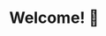 <!--<p align="right">
  <a href="https://www.zhigilei.com/" target="_blank">
    <img align="right" src="https://raw.githubusercontent.com/vasilzhigilei/Zhigilei/master/assets/images/zhigilei.png">
  </a>
</p>-->
<h1>Welcome! 👋</h1>
<!--
Feel free to visit my personal website by clicking on the image to the right ⟶
<!--
---

<h2>Statistics</h2>
<p align="center">
  <a href="https://github.com/vasilzhigilei" target="_blank">
    <img align="center" src="https://github-readme-stats.vercel.app/api/top-langs/?username=vasilzhigilei&hide=javascript,html,css&langs_count=9&layout=compact&theme=radical" />
  </a>
  <a href="https://github.com/vasilzhigilei" target="_blank">
    <img align="center" src="https://github-readme-stats.vercel.app/api?username=vasilzhigilei&hide=contribs&theme=radical" />
  </a>
</p>
-->
<!--
**vasilzhigilei/vasilzhigilei** is a ✨ _special_ ✨ repository because its `README.md` (this file) appears on your GitHub profile.

Here are some ideas to get you started:

- 🔭 I’m currently working on ...
- 🌱 I’m currently learning ...
- 👯 I’m looking to collaborate on ...
- 🤔 I’m looking for help with ...
- 💬 Ask me about ...
- 📫 How to reach me: ...
- 😄 Pronouns: ...
- ⚡ Fun fact: ...
-->
-->
